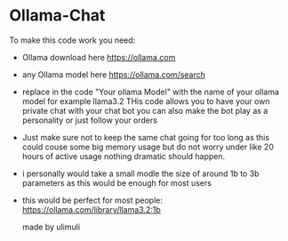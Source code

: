# Ollama-Chat
To make this code work you need:
- Ollama download here https://ollama.com
- any Ollama model here https://ollama.com/search
- replace in the code "Your ollama Model" with the name of your ollama model for example llama3.2
THis code allows you to have your own private chat with your chat bot you can also make the bot play as a personality or just follow your orders

- Just make sure not to keep the same chat going for too long as this could couse some big memory usage but do not worry under like 20 hours of active usage nothing dramatic should happen.

- i personally would take a small modle the size of around 1b to 3b parameters as this would be enough for most users
- this would be perfect for most people: https://ollama.com/library/llama3.2:1b

  made by ulimuli
